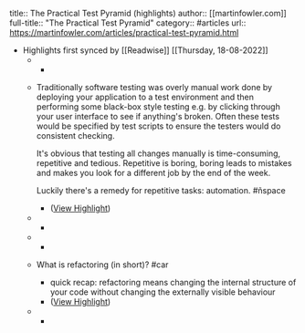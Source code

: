title:: The Practical Test Pyramid (highlights)
author:: [[martinfowler.com]]
full-title:: "The Practical Test Pyramid"
category:: #articles
url:: https://martinfowler.com/articles/practical-test-pyramid.html

- Highlights first synced by [[Readwise]] [[Thursday, 18-08-2022]]
	- -
	- Traditionally software testing was overly manual work done by deploying your application to a test environment and then performing some black-box style testing e.g. by clicking through your user interface to see if anything's broken. Often these tests would be specified by test scripts to ensure the testers would do consistent checking.
	  
	  It's obvious that testing all changes manually is time-consuming, repetitive and tedious. Repetitive is boring, boring leads to mistakes and makes you look for a different job by the end of the week.
	  
	  Luckily there's a remedy for repetitive tasks: automation. #ñspace
		- ([View Highlight](https://instapaper.com/read/1432780818/17070634))
	- -
	- -
	- What is refactoring (in short)? #car
		- quick recap: refactoring means changing the internal structure of your code without changing the externally visible behaviour
		- ([View Highlight](https://instapaper.com/read/1432780818/17070656))
	- -